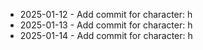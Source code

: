 - 2025-01-12 - Add commit for character: h
- 2025-01-13 - Add commit for character: h
- 2025-01-14 - Add commit for character: h
